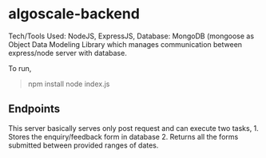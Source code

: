 # algoscale-backend
  Tech/Tools Used: NodeJS, ExpressJS,
  Database: MongoDB (mongoose as Object Data Modeling Library which manages communication between express/node server with database.
  

To run, 
  > npm install
  > node index.js
  
  
## Endpoints
  This server basically serves only post request and can execute two tasks, 
    1. Stores the enquiry/feedback form in database
    2. Returns all the forms submitted between provided ranges of dates.
    
 ### 
